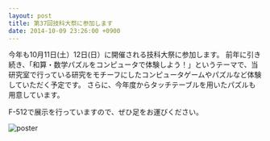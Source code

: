 ```yaml
---
layout: post
title: 第37回技科大祭に参加します
date: 2014-10-09 23:26:00 +0900
---
```


今年も10月11日(土）12日(日）に開催される技科大祭に参加します。
前年に引き続き、「和算・数学パズルをコンピュータで体験しよう！」というテーマで、当研究室で行っている研究をモチーフにしたコンピュータゲームやパズルなど体験していただく予定です。
さらに、今年度からタッチテーブルを用いたパズルも用意しています。

F-512で展示を行っていますので、ぜひ足をお運びください。

![poster]({{site.baseurl}}/img/2013-10-09-school-festival-open.jpg)